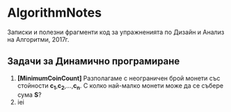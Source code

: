 # AlgorithmNotes
Записки и полезни фрагменти код за упражненията по Дизайн и Анализ на Алгоритми, 2017г.

## Задачи за Динамично програмиране

1. **[MinimumCoinCount]** Разполагаме с неограничен брой монети със стойности **c<sub>1</sub>**,**c<sub>2</sub>**,...,**c<sub>n</sub>**. С колко най-малко монети може да се събере сума **S**?
2. iei

